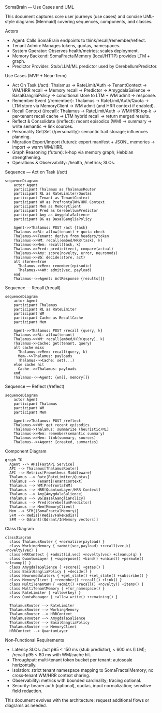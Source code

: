 SomaBrain — Use Cases and UML

This document captures core user journeys (use cases) and concise UML-style diagrams (Mermaid) covering sequences, components, and classes.

Actors
- Agent: Calls SomaBrain endpoints to think/recall/remember/reflect.
- Tenant Admin: Manages tokens, quotas, namespaces.
- System Operator: Observes health/metrics; scales deployment.
- Memory Backend: SomaFractalMemory (local/HTTP) provides LTM + graph.
- Predictor Provider: Stub/LLM/ML predictor used by CerebellumPredictor.

Use Cases (MVP + Near-Term)
- Act On Task (/act): Thalamus → RateLimit/Auth → TenantContext → WM/HRR recall → Memory recall → Predictor → AmygdalaSalience → BasalGangliaPolicy → conditional store to LTM + WM admit → response.
- Remember Event (/remember): Thalamus → RateLimit/Auth/Quota → LTM store via MemoryClient → WM admit (and HRR context if enabled).
- Recall Context (/recall): Thalamus → RateLimit/Auth → WM/HRR top‑k → per‑tenant recall cache → LTM hybrid recall → return merged results.
- Reflect & Consolidate (/reflect): recent episodics (WM) → summary → write semantic → link sources.
- Personality Get/Set (/personality): semantic trait storage; influences planning.
- Migration Export/Import (future): export manifest + JSONL memories → import → warm WM/HRR.
- Graph Reasoning (future): k‑hop via memory graph; Hebbian strengthening.
- Operations & Observability: /health, /metrics; SLOs.

Sequence — Act on Task (/act)
```mermaid
sequenceDiagram
    actor Agent
    participant Thalamus as ThalamusRouter
    participant RL as RateLimiter/Quotas
    participant Tenant as TenantContext
    participant WM as PrefrontalWM/HRR Context
    participant Mem as MemoryClient
    participant Pred as CerebellumPredictor
    participant Amy as AmygdalaSalience
    participant BG as BasalGangliaPolicy

    Agent->>Thalamus: POST /act {task}
    Thalamus->>RL: allow(tenant) + quota check
    Thalamus->>Tenant: derive from headers/token
    Thalamus->>WM: recall(embed/HRR(task), k)
    Thalamus->>Mem: recall(task, k)
    Thalamus->>Pred: predict(vec), compare(actual)
    Thalamus->>Amy: score(novelty, error, neuromods)
    Thalamus->>BG: decide(store, act)
    alt store==true
      Thalamus->>Mem: remember(episodic)
      Thalamus->>WM: admit(vec, payload)
    end
    Thalamus-->>Agent: ActResponse {results[]}
```

Sequence — Recall (/recall)
```mermaid
sequenceDiagram
    actor Agent
    participant Thalamus
    participant RL as RateLimiter
    participant WM
    participant Cache as RecallCache
    participant Mem

    Agent->>Thalamus: POST /recall {query, k}
    Thalamus->>RL: allow(tenant)
    Thalamus->>WM: recall(embed/HRR(query), k)
    Thalamus->>Cache: get(tenant, query)
    alt cache miss
      Thalamus->>Mem: recall(query, k)
      Mem-->>Thalamus: payloads
      Thalamus->>Cache: set(...)
    else cache hit
      Cache-->>Thalamus: payloads
    end
    Thalamus-->>Agent: {wm[], memory[]}
```

Sequence — Reflect (/reflect)
```mermaid
sequenceDiagram
    actor Agent
    participant Thalamus
    participant WM
    participant Mem

    Agent->>Thalamus: POST /reflect
    Thalamus->>WM: get recent episodics
    Thalamus->Thalamus: summarize (heuristic/ML)
    Thalamus->>Mem: remember(semantic summary)
    Thalamus->>Mem: link(summary, sources)
    Thalamus-->>Agent: {created, summaries}
```

Component Diagram
```mermaid
graph TD
  Agent --> API[FastAPI Service]
  API --> Thalamus[ThalamusRouter]
  API --> Metrics[Prometheus Middleware]
  Thalamus --> Rate[RateLimiter/Quotas]
  Thalamus --> Tenant[TenantContext]
  Thalamus --> WM[PrefrontalWM]
  Thalamus --> HRR[QuantumLayer/HRR Context]
  Thalamus --> Amy[AmygdalaSalience]
  Thalamus --> BG[BasalGangliaPolicy]
  Thalamus --> Pred[CerebellumPredictor]
  Thalamus --> Mem[MemoryClient]
  Mem --> SFM[(SomaFractalMemory)]
  SFM --> Redis[(Redis/FakeRedis)]
  SFM --> Qdrant[(Qdrant/InMemory vectors)]
```

Class Diagram
```mermaid
classDiagram
  class ThalamusRouter { +normalize(payload) }
  class WorkingMemory { +admit(vec,payload) +recall(vec,k) +novelty(vec) }
  class HRRContext { +admit(id,vec) +novelty(vec) +cleanup(q) }
  class QuantumLayer { +superpose() +bind() +unbind() +permute() +cleanup() }
  class AmygdalaSalience { +score() +gates() }
  class BasalGangliaPolicy { +decide() }
  class Neuromodulators { +get_state() +set_state() +subscribe() }
  class MemoryClient { +remember() +recall() +link() }
  class MultiTenantWM { +admit() +recall() +novelty() +items() }
  class MultiTenantMemory { +for_namespace() }
  class RateLimiter { +allow(key) }
  class QuotaManager { +allow_write() +remaining() }

  ThalamusRouter --> RateLimiter
  ThalamusRouter --> WorkingMemory
  ThalamusRouter --> HRRContext
  ThalamusRouter --> AmygdalaSalience
  ThalamusRouter --> BasalGangliaPolicy
  ThalamusRouter --> MemoryClient
  HRRContext --> QuantumLayer
```

Non‑Functional Requirements
- Latency SLOs: /act p95 < 150 ms (stub predictor), < 600 ms (LLM); /recall p95 < 80 ms with WM/cache hit.
- Throughput: multi‑tenant token bucket per tenant; autoscale horizontally.
- Isolation: strict tenant namespace mapping to SomaFractalMemory; no cross‑tenant WM/HRR context sharing.
- Observability: metrics with bounded cardinality; tracing optional.
- Security: bearer auth (optional), quotas, input normalization; sensitive field redaction.

This document evolves with the architecture; request additional flows or diagrams as needed.
